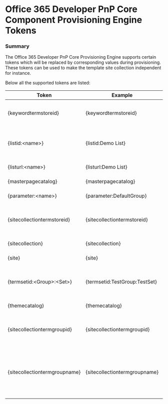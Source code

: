 Office 365 Developer PnP Core Component Provisioning Engine Tokens
==================================================================

### Summary ###
The Office 365 Developer PnP Core Provisioning Engine supports certain tokens which will be replaced by corresponding values during provisioning.
These tokens can be used to make the template site collection independent for instance.

Below all the supported tokens are listed:

|Token|Example|Output example|Description
|-----|-------|-----------|-----
|{keywordtermstoreid}|{keywordtermstoreid}|FDF19D89-A82F-4AB9-9BB5-B49E6CA5212E|Will return the ID/Guid of the keyword term store, without { }. If you want a ID with { } around the value, use the token as follows: {{keywordtermstoreid}}|
|{listid:&lt;name&gt;}|{listid:Demo List}|FDF19D89-A82F-4AB9-9BB5-B49E6CA5212E|Will return the ID of the list specified by the parameter, which is the title of the list. If you want a ID with { } around the value, use the token as follows: {{listid:Demo List}}|
|{listurl:&lt;name&gt;}|{listurl:Demo List}|lists/demolist|Will return the url of the list specified by the parameter, which is the title of the list.|
|{masterpagecatalog}|{masterpagecatalog}|/sites/demo/_catalogs/masterpage|Will return the server relative url of the masterpage catalog for the current site.|
|{parameter:&lt;name&gt;}|{parameter:DefaultGroup}|string value|Will return the value of the parameter as specified in the template.|
|{sitecollectiontermstoreid}|{sitecollectiontermstoreid}|FDF19D89-A82F-4AB9-9BB5-B49E6CA5212E|Will return the ID/Guid of the site collection term store without enclosing { }. If you want a ID with { } around the value, use the token as follows: {{sitecollectiontermstoreid}}.|
|{sitecollection}|{sitecollection}|/sites/demo|Will return the server relative URL of the current site collection rootweb|
|{site}|{site}|/sites/demo/test|Will returm the server relative URL of the current web.|
|{termsetid:&lt;Group&gt;:&lt;Set&gt;}|{termsetid:TestGroup:TestSet}|FDF19D89-A82F-4AB9-9BB5-B49E6CA5212|Will return the ID of the termset that is residing under the specified group. If you want a ID with { } around the value, use the token as follows: {{termsetid:TestGroup:TestSet}}.|
|{themecatalog}|{themecatalog}|/sites/demo/_catalogs/theme|Will return the server relative url of the current site theme catalog.|
|{sitecollectiontermgroupid}|{sitecollectiontermgroupid}|FDF19D89-A82F-4AB9-9BB5-B49E6CA5212|Will return the ID of the default site collection termgroup. This is group is not present by default, but if the token is encountered in a template and the group does not exist, it will be created.|
|{sitecollectiontermgroupname}|{sitecollectiontermgroupname}|Site Collection - erwinmcm.sharepoint.com-sites-projects|Will return the name of the default site collection termgroupo. This is group is not present by default, but if the token is encountered in a template and the group does not exist, it will be created. You can use this value also in as a nested token, alike {termsetid:{sitecollectiontermgroupname}:mytermset}|.